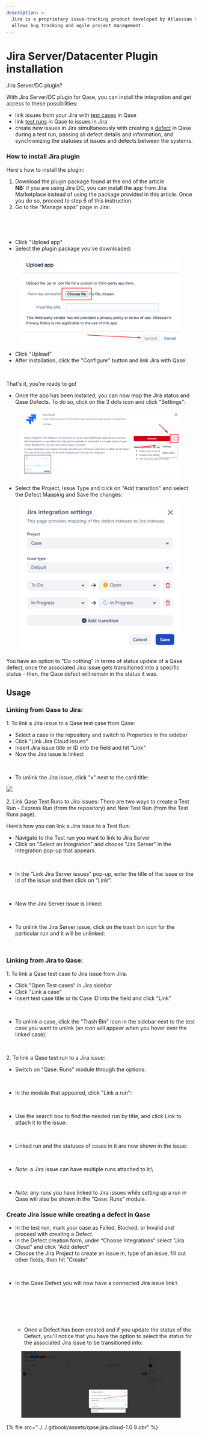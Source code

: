 ```yaml
---
description: >-
  Jira is a proprietary issue-tracking product developed by Atlassian that
  allows bug tracking and agile project management.
---
```


# Jira Server/Datacenter Plugin installation

Jira Server/DC plugin?

With Jira Server/DC plugin for Qase, you can install the integration and get access to these possibilities:

* link issues from your Jira with [test cases](https://docs.qase.io/general/get-started-with-the-qase-platform/create-a-test-run) in Qase
* link [test runs](https://docs.qase.io/general/get-started-with-the-qase-platform/create-a-test-run-1) in Qase to issues in Jira
* create new issues in Jira simultaneously with creating a [defect](https://docs.qase.io/general/get-started-with-the-qase-platform/defects) in Qase during a test run, passing all defect details and information, and synchronizing the statuses of issues and defects between the systems.

### How to install Jira plugin

Here's how to install the plugin:

1. Download the plugin package found at the end of the article\
   **​NB:** if you are using Jira DC, you can install the app from Jira Marketplace instead of using the package provided in this article. Once you do so, proceed to step 6 of this instruction.
2. Go to the "Manage apps" page in Jira:

<figure><img src="https://qase.intercom-attachments-7.com/i/o/597261241/087200c11e51831d86465907/twOGof3Xd9dXVASBVwpXaTKdbcuYvBdUQCkcpNpmEVzKssSbleCn-rads7EU5qva-TsXPWKma3_cHledauq8V00HqhEo6W3zNLtokMZ00MZOm3srYHc0V-y_xNt4kz3Oi7oSjzW7N4kYy53V0k9reOqi0Aj4y6QgxYZbrDdwhA-cME7jS0biYudocQ" alt=""><figcaption></figcaption></figure>

<figure><img src="https://qase.intercom-attachments-7.com/i/o/597261246/77ad2e26efde877351707f62/J4ynasH5skW3uT9q8M2xum2dGer-D6hrLeENRkV9YHlXf-hsKvEveFjcYNeq_YbqflXcU4m0dpDcZDBrZL4DBuKK4KQ5m8YnU-Cn35sXhmkuNbYDA_8Z6oG5RB6gB1UCpPjZIR34-nJUePCfX2ZR_5R4s_TLGgcY3FXy2CIII0uEDvirDQXBaPJjMA" alt=""><figcaption></figcaption></figure>

* Click "Upload app"
* Select the plugin package you've downloaded:

<figure><img src="../../.gitbook/assets/upload app.png" alt=""><figcaption></figcaption></figure>

* Click "Upload"
* After installation, click the "Configure" button and link Jira with Qase:

<figure><img src="https://qase.intercom-attachments-7.com/i/o/597261254/26d88f96b2ed11034edf4bb9/sdYq3Bnw8Aa6tPTHWxTK7Ez-XhnfDwypvTbFH24EzlD0FPt31a3ku08uM_xgE1DiJZ3lidOV5pW2749CphSwZLiadASsLbAtTfL5ONTj-TFsVzxrMS9-8gb6b7JjUJ0kwHXONlS_Jwa2WcD2aoUBfqFi66S3qo4Ujx5DR95qv_Qckz-AUbMG2dde_A" alt=""><figcaption></figcaption></figure>

That's it, you're ready to go!

* Once the app has been installed, you can now map the Jira status and Qase Defects. To do so, click on the 3 dots icon and click "Settings":

<figure><img src="../../.gitbook/assets/Screenshot 2023-12-14 at 11.23.18 AM.png" alt=""><figcaption></figcaption></figure>

* Select the Project, Issue Type and click on "Add transition" and select the Defect Mapping and Save the changes:

<figure><img src="../../.gitbook/assets/Screenshot 2023-12-14 at 11.33.54 AM.png" alt=""><figcaption></figcaption></figure>

You have an option to "Do nothing" in terms of status update of a Qase defect, once the associated Jira issue gets transitioned into a specific status - then, the Qase defect will remain in the status it was.

## Usage <a href="#h_303ea547de" id="h_303ea547de"></a>

### Linking from Qase to Jira: <a href="#h_fcf8cae57d" id="h_fcf8cae57d"></a>

1\. To link a Jira issue to a Qase test case from Qase:

* Select a case in the repository and switch to Properties in the sidebar
* Click "Link Jira Cloud issues"
* Insert Jira issue title or ID into the field and hit "Link"
* Now the Jira issue is linked:

<figure><img src="https://qase.intercom-attachments-7.com/i/o/597257744/5f9461576d625a3073fed723/qe_wLZL98RiUJr7BSHZw5_gc_59ppQi2QwOh-HWnWfTiII9XJdiYxVKCtKeZ5wtq2J44FSMXW_2Tve7uaigjENPLs2xzjRiFlUamsu52h3aveXDnlFqqzU-1eb1z39X2ryc-jwXH-h2MmaeG9ePGWIclbtYXtxhTEk20K7WIoMXsJwxRv8kFGJ4N" alt=""><figcaption></figcaption></figure>

* To unlink the Jira issue, click "x" next to the card title:

[![](https://qase.intercom-attachments-7.com/i/o/597257758/33affc49f0805d94818b09cc/a26pNkYDFYQjY\_Icz\_w49zU63ZUxeD4uyoOJE8TCDvFLDaPCcDh5PNz6jfq5180knW-DwtjijBWBFufGAiJV1aXX4rTdR6spEbV6Kk1M4e6Si8LnybnYv7uyRx7wGbV3zAeAHtyjUWVsDp9xFDRfY6Yd\_fsakykAgCYpZKQQWVrLmRu7oGBYnT-q)](https://qase.intercom-attachments-7.com/i/o/597257758/33affc49f0805d94818b09cc/a26pNkYDFYQjY\_Icz\_w49zU63ZUxeD4uyoOJE8TCDvFLDaPCcDh5PNz6jfq5180knW-DwtjijBWBFufGAiJV1aXX4rTdR6spEbV6Kk1M4e6Si8LnybnYv7uyRx7wGbV3zAeAHtyjUWVsDp9xFDRfY6Yd\_fsakykAgCYpZKQQWVrLmRu7oGBYnT-q)

2\. Link Qase Test Runs to Jira issues: There are two ways to create a Test Run - Express Run (from the repository) and New Test Run (from the Test Runs page).

Here’s how you can link a Jira issue to a Test Run:

* Navigate to the Test run you want to link to Jira Server
* Click on "Select an Integration" and choose "Jira Server" in the Integration pop-up that appears.

<figure><img src="https://downloads.intercomcdn.com/i/o/646931641/68155ca9e4286226142bbb51/image.png" alt=""><figcaption></figcaption></figure>

* In the “Link Jira Server issues” pop-up, enter the title of the issue or the id of the issue and then click on “Link”:

<figure><img src="https://downloads.intercomcdn.com/i/o/646932122/7971dfbd205475b23f5a083e/image+(23).png" alt=""><figcaption></figcaption></figure>

* Now the Jira Server issue is linked:

<figure><img src="https://downloads.intercomcdn.com/i/o/646935339/ecdf1651562e2d6bebf4f258/image.png" alt=""><figcaption></figcaption></figure>

*   To unlink the Jira Server issue, click on the trash bin icon for the particular run and it will be unlinked:



    <figure><img src="https://downloads.intercomcdn.com/i/o/646935999/d89f196ad47fb8c3ea0ba33c/image.png" alt=""><figcaption></figcaption></figure>

### Linking from Jira to Qase: <a href="#h_8987a8d07f" id="h_8987a8d07f"></a>

1\. To link a Qase test case to Jira issue from Jira:

* Click "Open Test cases" in Jira sidebar
* Click "Link a case"
* Insert test case title or its Case ID into the field and click "Link"

<figure><img src="https://qase.intercom-attachments-7.com/i/o/597258021/9feaa7d113d81ec9fa30640c/mVkWrufPgKeHPfBCE9AOz_a-eH0xRnFLMERzwcEWsBOQFmUGBH8rutRNgBQo-54vgfghvWPJD2BaNXlbgl8AAFxKjHOsoEZ2_aZgxed3reQ2L9DTSF7CsQIE5AAXD9SH86W-FgAK4TuOIa-5-y14P9d2qpj0jM-STlLPB49PLitAk6NhimBRxubz" alt=""><figcaption></figcaption></figure>

* To unlink a case, click the "Trash Bin" icon in the sidebar next to the test case you want to unlink (an icon will appear when you hover over the linked case):

<figure><img src="https://qase.intercom-attachments-7.com/i/o/597258030/755ee2b501f62b5824c26ce6/mcHdDtT_a3yAmrTnpyRc0Tkg7Wqqsh1ciFH9kQMqv4iutn-ypUxCorDafc9oJNYMuOQ5ucbLlAPHLwt4ixNHX3l2sY4jxhNNOXOCAWWmGJbDl67NzQI97NA7FZlxTsfct1obTs7SIvMhgohRedCSHULlib32hNDbS_8J2ldh9Y22RgLfKdQ64h1B" alt=""><figcaption></figcaption></figure>

2\. To link a Qase test run to a Jira issue:

*   Switch on "Qase: Runs" module through the options:



    <figure><img src="https://downloads.intercomcdn.com/i/o/597254552/502413c599f921b3d21d8224/image.png" alt=""><figcaption></figcaption></figure>
*   In the module that appeared, click "Link a run":



    <figure><img src="https://downloads.intercomcdn.com/i/o/597255084/00c6d3eb55222bb347165e22/image.png" alt=""><figcaption></figcaption></figure>
*   Use the search box to find the needed run by title, and click Link to attach it to the issue:



    <figure><img src="https://downloads.intercomcdn.com/i/o/597255637/243654aa80d426308f3373ec/image.png" alt=""><figcaption></figcaption></figure>
*   Linked run and the statuses of cases in it are now shown in the issue:



    <figure><img src="https://downloads.intercomcdn.com/i/o/597256162/042d75d36c8bba885ed01e22/image.png" alt=""><figcaption></figcaption></figure>
*   _Note:_ a Jira issue can have multiple runs attached to it:\


    <figure><img src="https://downloads.intercomcdn.com/i/o/597256561/6dc56592a1e85d41e6dfe77a/image.png" alt=""><figcaption></figcaption></figure>
* _Note:_ any runs you have linked to Jira issues while setting up a run in Qase will also be shown in the "Qase: Runs" module.

### Create Jira issue while creating a defect in Qase <a href="#h_eed4b4d9bc" id="h_eed4b4d9bc"></a>

* In the test run, mark your case as Failed, Blocked, or Invalid and proceed with creating a Defect.
* in the Defect creation form, under “Choose Integrations” select "Jira Cloud" and click "Add defect"
* Choose the Jira Project to create an issue in, type of an issue, fill out other fields, then hit "Create"

<figure><img src="https://qase.intercom-attachments-7.com/i/o/597258128/e46098d833d4374e4991ddfa/J_cWegCtDSGPC6zbHg28PYUPtNh9aXEBd4F4SuusalHMcj-FYiMezh5pEjJI40a1LYoXumaiM06uwJIrpLq2MrJxjZHZRwjYSDjHo3YJR4n2XCCemp84ti1qm5CN03ZLT7yXiPCnzqGXgiJ42C5x8XaC1J7m1dLGWCxwQdQ-_MkjnwLo62ZfCSAM" alt=""><figcaption></figcaption></figure>

*   In the Qase Defect you will now have a connected Jira issue link:\


    <figure><img src="https://qase.intercom-attachments-7.com/i/o/597258141/13a885066240b99824020841/-y6DpimqxpTICAgDDvX_A7AJkhDMlvZTJgGgzWkFcBXlpa8_2ZXLUieujKiSNbZdFB37TaPi4oXxtAGIGEe2BJTR7L0vZj2jLxwwd4FOqkF8P8nW_11IExy_JHJn2RPcqzIIR775EYYRtqL-a_K0nmof2aQACo3JooY2SnIcD9rot1DRR6QspDJF" alt=""><figcaption><p><br></p></figcaption></figure>



    <figure><img src="https://qase.intercom-attachments-7.com/i/o/597258146/4faca6fed3a048223fa26637/a_nG3a7-0PyjlLW-8cr-N4QXYe6CSpDpIw6lHeQBDnE2BcJqKhc0Vz6Pc5tDx3rYgqWTK6e3S2EDmXE2zV5t_cINqz86fcrA4-FMOl7kLJgtm_E3MX8crB2ssnadFPxn5f-uubEXxZ58hii5fnVKYzDa-GVr4LKcBZXEeQBDupX8FvXZzdZKDEum" alt=""><figcaption></figcaption></figure>



    * Once a Defect has been created and if you update the status of the Defect, you'll notice that you have the option to select the status for the associated Jira issue to be transitioned into:&#x20;

<figure><img src="../../.gitbook/assets/Screenshot 2023-12-14 at 11.36.05 AM.png" alt=""><figcaption></figcaption></figure>

{% file src="../../.gitbook/assets/qase.jira.cloud-1.0.9.obr" %}
